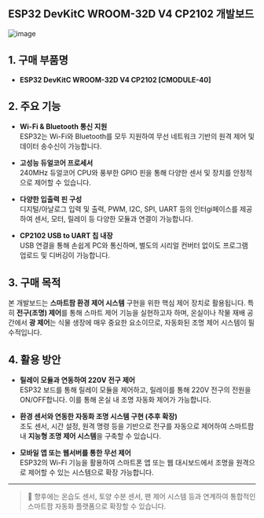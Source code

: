 ## ESP32 DevKitC WROOM-32D V4 CP2102 개발보드

![image](https://github.com/user-attachments/assets/03a95108-fa93-4bcb-9242-8274d0565c4d)

## 1. 구매 부품명
- **ESP32 DevKitC WROOM-32D V4 CP2102 [CMODULE-40]**

## 2. 주요 기능
- **Wi-Fi & Bluetooth 통신 지원**  
  ESP32는 Wi-Fi와 Bluetooth를 모두 지원하여 무선 네트워크 기반의 원격 제어 및 데이터 송수신이 가능합니다.

- **고성능 듀얼코어 프로세서**  
  240MHz 듀얼코어 CPU와 풍부한 GPIO 핀을 통해 다양한 센서 및 장치를 안정적으로 제어할 수 있습니다.

- **다양한 입출력 핀 구성**  
  디지털/아날로그 입력 및 출력, PWM, I2C, SPI, UART 등의 인터gi페이스를 제공하여 센서, 모터, 릴레이 등 다양한 모듈과 연결이 가능합니다.

- **CP2102 USB to UART 칩 내장**  
  USB 연결을 통해 손쉽게 PC와 통신하며, 별도의 시리얼 컨버터 없이도 프로그램 업로드 및 디버깅이 가능합니다.

## 3. 구매 목적
본 개발보드는 **스마트팜 환경 제어 시스템** 구현을 위한 핵심 제어 장치로 활용됩니다. 특히 **전구(조명) 제어**를 통해 스마트 제어 기능을 실현하고자 하며, 온실이나 작물 재배 공간에서 **광 제어**는 식물 생장에 매우 중요한 요소이므로, 자동화된 조명 제어 시스템이 필수적입니다.

## 4. 활용 방안

- **릴레이 모듈과 연동하여 220V 전구 제어**  
  ESP32 보드를 통해 릴레이 모듈을 제어하고, 릴레이를 통해 220V 전구의 전원을 ON/OFF합니다. 이를 통해 온실 내 조명 자동화 제어가 가능합니다.

- **환경 센서와 연동한 자동화 조명 시스템 구현 (추후 확장)**  
  조도 센서, 시간 설정, 원격 명령 등을 기반으로 전구를 자동으로 제어하여 스마트팜 내 **지능형 조명 제어 시스템**을 구축할 수 있습니다.

- **모바일 앱 또는 웹서버를 통한 무선 제어**  
  ESP32의 Wi-Fi 기능을 활용하여 스마트폰 앱 또는 웹 대시보드에서 조명을 원격으로 제어할 수 있는 시스템으로 확장 가능합니다.

---

> 📌 향후에는 온습도 센서, 토양 수분 센서, 팬 제어 시스템 등과 연계하여 통합적인 스마트팜 자동화 플랫폼으로 확장할 수 있습니다.
